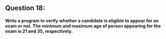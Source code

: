 ## Question 18:
#### **Write a program to verify whether a candidate is eligible to appear for an exam or not. The minimum and maximum age of person appearing for the exam is 21 and 35, respectively.**
